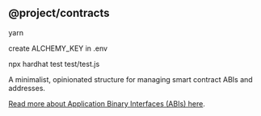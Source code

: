 ## @project/contracts
yarn 

create ALCHEMY_KEY in .env

npx hardhat test test/test.js

A minimalist, opinionated structure for managing smart contract ABIs and addresses.

[Read more about Application Binary Interfaces (ABIs) here](https://ethereum.stackexchange.com/questions/234/what-is-an-abi-and-why-is-it-needed-to-interact-with-contracts).
